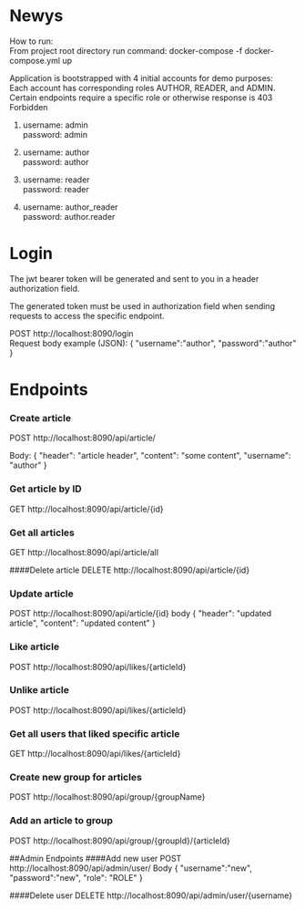 # Newys

How to run:</br>
From project root directory run command: docker-compose -f docker-compose.yml up

Application is bootstrapped with 4 initial accounts for demo purposes: <br/>
Each account has corresponding roles AUTHOR, READER, and ADMIN.
Certain endpoints require a specific role or otherwise response is 403 Forbidden

1) username: admin </br> password: admin  
  
2) username: author </br> password: author 
   
3) username: reader </br> password: reader
   
4) username: author_reader </br> password: author.reader


# Login
The jwt bearer token will be generated and sent to you in a header authorization field.  

The generated token must be used in authorization field when sending requests to access the specific endpoint.

POST http://localhost:8090/login </br>
Request body example (JSON): 
    {
    "username":"author",
    "password":"author"
    } 



# Endpoints
### Create article
POST http://localhost:8090/api/article/ 

Body: {
"header": "article header",
"content": "some content",
"username": "author"
} 

### Get article by ID
GET http://localhost:8090/api/article/{id}

### Get all articles
GET http://localhost:8090/api/article/all

####Delete article
DELETE http://localhost:8090/api/article/{id}

### Update article
POST http://localhost:8090/api/article/{id}
body {
    "header": "updated article",
    "content": "updated content"
}

### Like article
POST http://localhost:8090/api/likes/{articleId}

### Unlike article
POST http://localhost:8090/api/likes/{articleId}

### Get all users that liked specific article
GET http://localhost:8090/api/likes/{articleId}

### Create new group for articles
POST http://localhost:8090/api/group/{groupName}

### Add an article to group
POST http://localhost:8090/api/group/{groupId}/{articleId}

##Admin Endpoints
####Add new user
POST http://localhost:8090/api/admin/user/
Body {
"username":"new",
"password":"new",
"role": "ROLE"
}

####Delete user
DELETE http://localhost:8090/api/admin/user/{username}







